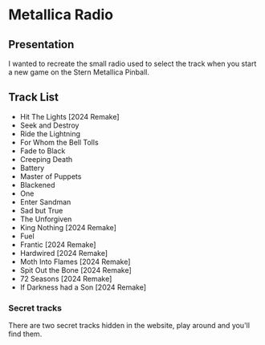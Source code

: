 # Metallica Radio

## Presentation
I wanted to recreate the small radio used to select the track when you start a new game on the Stern Metallica Pinball.

## Track List
 + Hit The Lights [2024 Remake]
 + Seek and Destroy
 + Ride the Lightning
 + For Whom the Bell Tolls
 + Fade to Black
 + Creeping Death
 + Battery
 + Master of Puppets
 + Blackened
 + One
 + Enter Sandman
 + Sad but True
 + The Unforgiven
 + King Nothing [2024 Remake]
 + Fuel
 + Frantic [2024 Remake]
 + Hardwired [2024 Remake]
 + Moth Into Flames [2024 Remake]
 + Spit Out the Bone [2024 Remake]
 + 72 Seasons [2024 Remake]
 + If Darkness had a Son [2024 Remake]
 
### Secret tracks
There are two secret tracks hidden in the website, play around and you'll find them.

